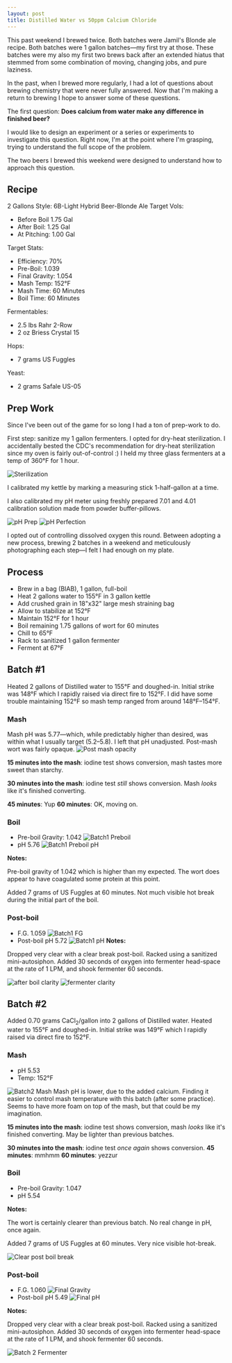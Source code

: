 ```yaml
---
layout: post
title: Distilled Water vs 50ppm Calcium Chloride
---
```


This past weekend I brewed twice. Both batches were Jamil's Blonde ale recipe. 
Both batches were 1 gallon batches&mdash;my first try at those. These batches
were my also my first two brews back after an extended hiatus that stemmed from some 
combination of moving, changing jobs, and pure laziness.

In the past, when I brewed more regularly, I had a lot of questions about
brewing chemistry that were never fully answered. Now that I'm making a
return to brewing I hope to answer some of these questions.

The first question: **Does calcium from water make any difference in finished beer?**

I would like to design an experiment or a series or experiments to investigate
this question. Right now, I'm at the point where I'm grasping, trying to understand
the full scope of the problem.

The two beers I brewed this weekend were designed to understand how to approach
this question.

Recipe
---

2 Gallons
Style: 6B-Light Hybrid Beer-Blonde Ale
Target Vols:

  * Before Boil  1.75 Gal
  * After Boil:  1.25 Gal
  * At Pitching: 1.00 Gal

Target Stats:
  * Efficiency: 70%
  * Pre-Boil: 1.039
  * Final Gravity: 1.054
  * Mash Temp: 152&deg;F
  * Mash Time: 60 Minutes
  * Boil Time: 60 Minutes

Fermentables:
  * 2.5 lbs Rahr 2-Row
  * 2 oz Briess Crystal 15

Hops:

  * 7 grams US Fuggles

Yeast:

  * 2 grams Safale US-05

Prep Work
---

Since I've been out of the game for so long I had a ton of prep-work to do.

First step: sanitize my 1 gallon fermenters. I opted for dry-heat sterilization.
I accidentally bested the CDC's recommendation for dry-heat sterilization since
my oven is fairly out-of-control :) I held my three glass fermenters at a
temp of 360&deg;F for 1 hour.

![Sterilization](http://tylercipriani.s3.amazonaws.com/distilled_water_brew/prep-sterilization.jpg)

I calibrated my kettle by marking a measuring stick 1-half-gallon at a time.

I also calibrated my pH meter using freshly prepared 7.01 and 4.01 calibration
solution made from powder buffer-pillows.

![pH Prep](http://tylercipriani.s3.amazonaws.com/distilled_water_brew/callibraion-prep.jpg)
![pH Perfection](http://tylercipriani.s3.amazonaws.com/distilled_water_brew/calibration.jpg)

I opted out of controlling dissolved oxygen this round. Between adopting a
new process, brewing 2 batches in a weekend and meticulously photographing
each step&mdash;I felt I had enough on my plate.

Process
---

* Brew in a bag (BIAB), 1 gallon, full-boil
* Heat 2 gallons water to 155&deg;F in 3 gallon kettle
* Add crushed grain in 18"x32" large mesh straining bag
* Allow to stabilize at 152&deg;F
* Maintain 152&deg;F for 1 hour
* Boil remaining 1.75 gallons of wort for 60 minutes
* Chill to 65&deg;F
* Rack to sanitized 1 gallon fermenter
* Ferment at 67&deg;F

Batch #1
---

Heated 2 gallons of Distilled water to 155&deg;F and doughed-in. Initial strike
was 148&deg;F which I rapidly raised via direct fire to 152&deg;F. I did have
some trouble maintaining 152&deg;F so mash temp ranged from around
148&deg;F&ndash;154&deg;F.

### Mash

Mash pH was 5.77&mdash;which, while predictably higher than desired, was
within what I usually target (5.2&ndash;5.8). I left that pH unadjusted.
Post-mash wort was fairly opaque.
![Post mash opacity](http://tylercipriani.s3.amazonaws.com/distilled_water_brew/Batch1-PreBoil-Clarity.jpg)

**15 minutes into the mash**: iodine test shows conversion, mash tastes more sweet
than starchy.

**30 minutes into the mash**: iodine test _still_ shows conversion. Mash _looks_
like it's finished converting.

**45 minutes**: Yup
**60 minutes**: OK, moving on.

### Boil

* Pre-boil Gravity: 1.042
  ![Batch1 Preboil](http://tylercipriani.s3.amazonaws.com/distilled_water_brew/Batch1-PreBoil.jpg)
* pH 5.76
  ![Batch1 Preboil pH](http://tylercipriani.s3.amazonaws.com/distilled_water_brew/Batch1-PreBoilpH.jpg)

**Notes:**

Pre-boil gravity of 1.042 which is higher than my expected. The wort does
appear to have coagulated some protein at this point.

Added 7 grams of US Fuggles at 60 minutes. Not much visible hot break
during the initial part of the boil.

### Post-boil

* F.G. 1.059
  ![Batch1 FG](http://tylercipriani.s3.amazonaws.com/distilled_water_brew/Batch1-FG.jpg)
* Post-boil pH 5.72
  ![Batch1 pH](http://tylercipriani.s3.amazonaws.com/distilled_water_brew/Batch1-FinalpH.jpg)
**Notes:**

Dropped very clear with a clear break post-boil.
Racked using a sanitized mini-autosiphon. Added 30 seconds of oxygen into
fermenter head-space at the rate of 1 LPM, and shook fermenter 60 seconds.

![after boil clarity](http://tylercipriani.s3.amazonaws.com/distilled_water_brew/Batch1-Boil.jpg)
![fermenter clarity](http://tylercipriani.s3.amazonaws.com/distilled_water_brew/Batch1-fermenter.jpg)

Batch #2
---

Added 0.70 grams CaCl<sub>2</sub>/gallon into 2 gallons of Distilled water.
Heated water to 155&deg;F and doughed-in. Initial strike was 149&deg;F 
which I rapidly raised via direct fire to 152&deg;F.

### Mash

* pH 5.53
* Temp: 152&deg;F

![Batch2 Mash](http://tylercipriani.s3.amazonaws.com/distilled_water_brew/Batch2-Mash.jpg)
Mash pH is lower, due to the added calcium. Finding it easier to control mash
temperature with this batch (after some practice). Seems to have more foam
on top of the mash, but that could be my imagination.

**15 minutes into the mash**: iodine test shows conversion, mash _looks_
like it's finished converting. May be lighter than previous batches.

**30 minutes into the mash**: iodine test _once again_ shows conversion.
**45 minutes**: mmhmm
**60 minutes**: yezzur

### Boil

* Pre-boil Gravity: 1.047
* pH 5.54

**Notes:**

The wort is certainly clearer than previous batch. No real change in pH,
once again.

Added 7 grams of US Fuggles at 60 minutes. Very nice visible hot-break.

![Clear post boil break](http://tylercipriani.s3.amazonaws.com/distilled_water_brew/Batch2-boil.jpg)

### Post-boil

* F.G. 1.060
  ![Final Gravity](http://tylercipriani.s3.amazonaws.com/distilled_water_brew/Batch2FG.jpg)
* Post-boil pH 5.49
  ![Final pH](http://tylercipriani.s3.amazonaws.com/distilled_water_brew/Batch2-FinalpH.jpg)

**Notes:**

Dropped very clear with a clear break post-boil.
Racked using a sanitized mini-autosiphon. Added 30 seconds of oxygen into
fermenter head-space at the rate of 1 LPM, and shook fermenter 60 seconds.

![Batch 2 Fermenter](http://tylercipriani.s3.amazonaws.com/distilled_water_brew/Batch2-Fermenter.jpg)